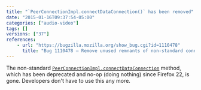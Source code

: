 ```yaml
---
title: "`PeerConnectionImpl.connectDataConnection()` has been removed"
date: "2015-01-16T09:37:54-05:00"
categories: ["audio-video"]
tags: []
versions: ["37"]
references:
    - url: "https://bugzilla.mozilla.org/show_bug.cgi?id=1110478"
      title: "Bug 1110478 – Remove unused remnants of non-standard connectDataConnection from Bug 852908"
---
```

The non-standard [`PeerConnectionImpl.connectDataConnection`](https://hacks.mozilla.org/2012/11/progress-update-on-webrtc-for-firefox-on-desktop/) method, which has been deprecated and no-op (doing nothing) since Firefox 22, is gone. Developers don't have to use this any more.
